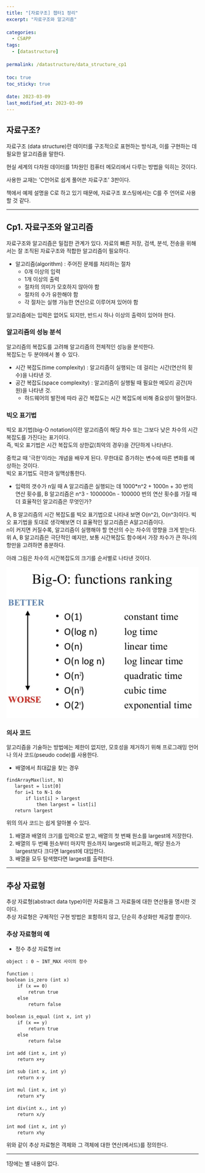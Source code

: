 ```yaml
---
title: "[자료구조] 챕터1 정리"
excerpt: "자료구조와 알고리즘"

categories:
  - CSAPP
tags:
  - [datastructure]

permalink: /datastructure/data_structure_cp1

toc: true
toc_sticky: true

date: 2023-03-09
last_modified_at: 2023-03-09 
---
```


## 자료구조?
자료구조 (data structure)란 데이터를 구조적으로 표현하는 방식과, 이를 구현하는 데 필요한 알고리즘을 말한다.

현실 세계의 다차원 데이터를 1차원인 컴퓨터 메모리에서 다루는 방법을 익히는 것이다.

사용한 교재는 'C언어로 쉽게 풀어쓴 자료구조' 3판이다.

책에서 예제 설명을 C로 하고 있기 때문에, 자료구조 포스팅에서는 C를 주 언어로 사용할 것 같다.

---

## Cp1. 자료구조와 알고리즘

자료구조와 알고리즘은 밀접한 관계가 있다. 자료의 빠른 저장, 검색, 분석, 전송을 위해서는 잘 조직된 자료구조와 적합한 알고리즘이 필요하다.

+ 알고리즘(algorithm) : 주어진 문제를 처리하는 절차
    + 0개 이상의 입력
    + 1개 이상의 출력
    + 절차의 의미가 모호하지 않아야 함
    + 절차의 수가 유한해야 함
    + 각 절차는 실행 가능한 연산으로 이루어져 있어야 함

알고리즘에는 입력은 없어도 되지만, 반드시 하나 이상의 출력이 있어야 한다.  

### 알고리즘의 성능 분석

알고리즘의 복잡도를 고려해 알고리즘의 전체적인 성능을 분석한다.  
복잡도는 두 분야에서 볼 수 있다.  
+ 시간 복잡도(time complexity) : 알고리즘이 실행되는 데 걸리는 시간(연산의 횟수)을 나타낸 것.
+ 공간 복잡도(space complexity) : 알고리즘이 실행될 때 필요한 메모리 공간(자원)을 나타낸 것.
    + 하드웨어의 발전에 따라 공간 복잡도는 시간 복잡도에 비해 중요성이 떨어졌다.

### 빅오 표기법

빅오 표기법(big-O notation)이란 알고리즘이 해당 차수 또는 그보다 낮은 차수의 시간복잡도를 가진다는 표기이다.  
즉, 빅오 표기법은 시간 복잡도의 상한값(최악의 경우)을 간단하게 나타낸다.

중학교 때 '극한'이라는 개념을 배우게 된다. 무한대로 증가하는 변수에 따른 변화를 예상하는 것이다.  
빅오 표기법도 극한과 일맥상통한다. 

+ 입력의 갯수가 n일 때 A 알고리즘은 실행되는 데 1000*n^2 + 1000n + 30 번의 연산 횟수를,
B 알고리즘은 n^3 - 1000000n - 100000 번의 연산 횟수를 가질 때 더 효율적인 알고리즘은 무엇인가?

A, B 알고리즘의 시간 복잡도를 빅오 표기법으로 나타내 보면 O(n^2), O(n^3)이다.
빅오 표기법을 토대로 생각해보면 더 효율적인 알고리즘은 A알고리즘이다.  
n이 커지면 커질수록, 알고리즘이 실행해야 할 연산의 수는 차수의 영향을 크게 받는다.  
위 A, B 알고리즘은 극단적인 예지만, 보통 시간복잡도 함수에서 가장 차수가 큰 하나의 항만을 고려하면 충분하다.

아래 그림은 차수의 시간복잡도의 크기를 순서별로 나타낸 것이다.

![big_o_complexity](/assets/images/data_structure/big_o_complexity.png)

### 의사 코드

알고리즘을 기술하는 방법에는 제한이 없지만, 모호성을 제거하기 위해 프로그래밍 언어나 의사 코드(pseudo code)를 사용한다.

+ 배열에서 최대값을 찾는 경우
 ```
 findArrayMax(list, N)
    largest = list[0]
    for i=1 to N-1 do
        if list[i] > largest
            then largest = list[i]
    return largest
 ```

 위의 의사 코드는 쉽게 알아볼 수 있다.  
 1. 배열과 배열의 크기를 입력으로 받고, 배열의 첫 번째 원소를 largest에 저장한다.
 1. 배열의 두 번째 원소부터 마지막 원소까지 largest와 비교하고, 해당 원소가 largest보다 크다면 largest에 대입한다.
 1. 배열을 모두 탐색했다면 largest를 출력한다.

 ---

## 추상 자료형

추상 자료형(abstract data type)이란 자료들과 그 자료들에 대한 연산들을 명시한 것이다.  
추상 자료형은 구체적인 구현 방법은 포함하지 않고, 단순히 추상화만 제공할 뿐이다.

### 추상 자료형의 예
 
+ 정수 추상 자료형 int

```
object : 0 ~ INT_MAX 사이의 정수

function : 
boolean is_zero (int x)
    if (x == 0)
        retrun true
    else
        return false

boolean is_equal (int x, int y)
    if (x == y)
        return true
    else
        return false

int add (int x, int y)
    return x+y

int sub (int x, int y)
    return x-y

int mul (int x, int y)
    return x*y

int div(int x., int y)
    return x/y

int mod (int x, int y)
    return x%y
```

위와 같이 추상 자료형은 객체와 그 객체에 대한 연산(메서드)를 정의한다.

---

1장에는 별 내용이 없다.
